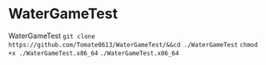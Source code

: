 # WaterGameTest
WaterGameTest
`git clone https://github.com/Tomate0613/WaterGameTest/&&cd ./WaterGameTest`
`chmod +x ./WaterGameTest.x86_64`
`./WaterGameTest.x86_64`
